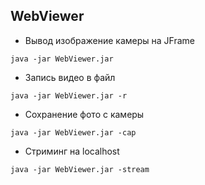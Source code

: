 ## WebViewer

* Вывод изображение камеры на JFrame
```
java -jar WebViewer.jar
```
* Запись видео в файл
```
java -jar WebViewer.jar -r
```
* Сохранение фото с камеры
```
java -jar WebViewer.jar -cap
```
* Стриминг на localhost
```
java -jar WebViewer.jar -stream
```